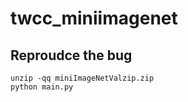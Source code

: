 # twcc_miniimagenet


## Reproudce the bug

~~~~
unzip -qq miniImageNetValzip.zip
python main.py
~~~~
